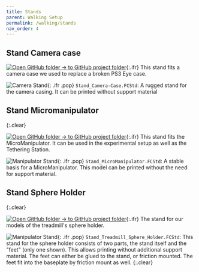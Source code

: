 ```yaml
---
title: Stands
parent: Walking Setup
permalink: /walking/stands
nav_order: 4
---
```


## Stand Camera case

[![Open GitHub folder]({{site.baseurl}}/assets/img/GitHub-Mark-32px.png) → to GitHub project folder](https://github.com/reiserlab/Component-Design/tree/main/Walking-Setup/Stand_Camera-Case){:.ifr}
This stand fits a camera case we used to replace a broken PS3 Eye case.

![Camera Stand]({{site.baseurl}}/assets/img/Walking-Setup/Stands/Stand_Camera-Case.png){: .ifr .pop}
`Stand_Camera-Case.FCStd`: A rugged stand for the camera casing. It can be printed without support material


## Stand Micromanipulator
{:.clear}

[![Open GitHub folder]({{site.baseurl}}/assets/img/GitHub-Mark-32px.png) → to GitHub project folder](https://github.com/reiserlab/Component-Design/tree/main/Walking-Setup/Stand_MicroManipulator){:.ifr}
This stand fits the MicroManipulator. It can be used in the experimental setup as well as the Tethering Station.

![Manipulator Stand]({{site.baseurl}}/assets/img/Walking-Setup/Stands/Stand_MicroManipulator.png){: .ifr .pop}
`Stand_MicroManipulator.FCStd`: A stable basis for a MicroManipulator. This model can be printed without the need for support material.

## Stand Sphere Holder
{:.clear}

[![Open GitHub folder]({{site.baseurl}}/assets/img/GitHub-Mark-32px.png) → to GitHub project folder](https://github.com/reiserlab/Component-Design/tree/main/Walking-Setup/Stand_Treadmill_Sphere_Holder){:.ifr}
The stand for our models of the treadmill's sphere holder.

![Manipulator Stand]({{site.baseurl}}/assets/img/Walking-Setup/Stands/Stand_Treadmill_Sphere_Holder.png){: .ifr .pop}
`Stand_Treadmill_Sphere_Holder.FCStd`: This stand for the sphere holder consists of two parts, the stand itself and the "feet" (only one shown). This allows printing without additional support material. The feet can either be glued to the stand, or friction mounted. The feet fit into the baseplate by friction mount as well. 
{:.clear}